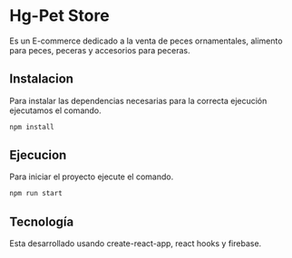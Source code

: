 # Hg-Pet Store

Es un E-commerce dedicado a la venta de peces ornamentales, alimento para peces, peceras y accesorios para peceras.

## Instalacion

Para instalar las dependencias necesarias para la correcta ejecución ejecutamos el comando.

```bash
npm install
```

## Ejecucion

Para iniciar el proyecto ejecute el comando.

```bash
npm run start
```

## Tecnología

Esta desarrollado usando create-react-app, react hooks y firebase.
